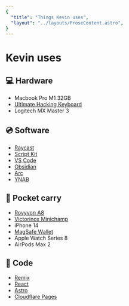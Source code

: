 ```yaml
---
{
  "title": "Things Kevin uses",
  "layout": "../layouts/ProseContent.astro",
}
---
```


# Kevin uses

## 💻 Hardware

- Macbook Pro M1 32GB
- [Ultimate Hacking Keyboard](https://ultimatehackingkeyboard.com)
- Logitech MX Master 3

## 💿 Software

- [Raycast](https://raycast.com)
- [Script Kit](https://www.scriptkit.com/)
- [VS Code](https://code.visualstudio.com/)
- [Obsidian](https://obsidian.md/)
- [Arc](https://arc.net/)
- [YNAB](https://www.ynab.com/)

## 👖 Pocket carry

- [Rovyvon A8](https://www.amazon.com/RovyVon-Flashlight-Momentary-Keychain-Magnetic/dp/B0B4CJ7X8F/ref=sr_1_4)
- [Victorinox Minichamp](https://www.amazon.com/Victorinox-Swiss-MiniChamp-Pocket-Knife/dp/B00005ML8D/ref=sr_1_1)
- iPhone 14
- [MagSafe Wallet](https://www.apple.com/shop/product/MT273ZM/A/iphone-finewoven-wallet-with-magsafe-evergreen)
- Apple Watch Series 8
- AirPods Max 2

## 🤖 Code

- [Remix](https://remix.run/)
- [React](https://react.dev/)
- [Astro](https://astro.build/)
- [Cloudflare Pages](https://pages.cloudflare.com/)
